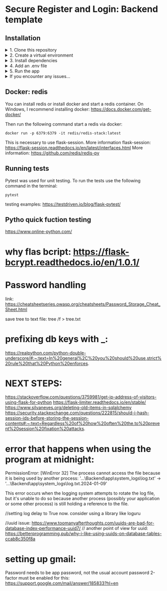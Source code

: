 # Secure Register and Login: Backend template


## Installation

<details>
   <summary>1. Clone this repository</summary>

> \
> More information on how to clone this repository available at https://docs.github.com/en/repositories/creating-and-managing-repositories/cloning-a-repository
> Use the main branch, which is intended for local development. 
> <br/><br/>

</details>

<details>
   <summary>2. Create a virtual environment</summary>

> \
>
> ```pwsh
> python -m venv env
> ```
>
> Then activate the environment with the following command:
>
> ```pwsh
> .\env\Scripts\activate
> ```
If you are using MacOS: you might want to replace "python" with "python3" when creating a virtual envinronment. 
If you are using windows: you may encounter an error that "running scripts is disabled on this system". In this case, you can run the following command before activating the environment:

```pwsh
Set-ExecutionPolicy Unrestricted -Scope Process
```
More information on how to set up a virtual envinronment on Windows and MacOS on [Python.org ](https://packaging.python.org/en/latest/guides/installing-using-pip-and-virtual-environments/#:~:text=To%20create%20a%20virtual%20environment,virtualenv%20in%20the%20below%20commands.&text=The%20second%20argument%20is%20the,project%20and%20call%20it%20env%20).

When you are done with this project, to deactivate the virtual environment, enter the following command:

```pwsh
deactivate
```


> <br/><br/>
</details>

<details>
   <summary>3. Install dependencies</summary>

> \
>
> ```pwsh
> pip install -r requirements.txt
> ```
>
> If you make changes to the project, you can always update the requirements with:
>
> ```pwsh
> pip freeze > requirements.txt
> ```
>
>Or:
> ```pwsh
> python -m pip freeze > requirements.txt
> ```
>
> <br/><br/>

</details>

<details>
   <summary>4. Add an .env file</summary>

> \
>
> Create a .env file inside the Back-End folder and add the following information:
> SECRET_KEY = "your_password"
> JWT_SECRET_KEY = "your_password"
> PEPPER = '["str1", "str2", "str3", "str4", "str5", "str6"]'
> 
> Replace "your_password" with a password of your choice.
> Replace "str1"... with random strings that are 1 to 4 characters long
>
> <br/><br/>

</details>

<details>
   <summary>5. Run the app</summary>

> \
>
> ```pwsh
> python manage.py run
> ```
>
> <br/><br/>

</details>

<details>
   <summary>If you encounter any issues...</summary>

> \
>
> from flask import Flask: where flask is underlined and the error is: "Import "flask" could not be resolved from source".
> This is an issue with the python interpreter that can be easily resolved.
> Check out this answer on [StackOverflow ](https://stackoverflow.com/questions/65694813/import-flask-could-not-be-resolved-from-source-pylance#:~:text=This%20happens%20when%20the%20Python,in%20the%20venv%2Fbin%20directory)
>
> <br/><br/>
>
> Cleaning __pycache__ files: 
> ```pwsh
> Get-ChildItem -Recurse -Filter "__pycache__" | Remove-Item -Recurse -Force
> ```
>

</details>

## Docker: redis
You can install redis or install docker and start a redis container.
On Windows, I recommend installing docker: https://docs.docker.com/get-docker/

Then run the following command start a redis via docker:

```pwsh
docker run -p 6379:6379 -it redis/redis-stack:latest

```
This is necessary to use flask-session.
More information flask-session: https://flask-session.readthedocs.io/en/latest/interfaces.html
More information: https://github.com/redis/redis-py





## Running tests
Pytest was used for unit testing.
To run the tests use the following command in the terminal:
```pwsh
pytest
```

testing examples: https://testdriven.io/blog/flask-pytest/

## Pytho quick fuction testing
https://www.online-python.com/

# why flas bcript: https://flask-bcrypt.readthedocs.io/en/1.0.1/

# Password handling
link: https://cheatsheetseries.owasp.org/cheatsheets/Password_Storage_Cheat_Sheet.html

save tree to text file: tree /f > tree.txt

# prefixing db keys with _:
https://realpython.com/python-double-underscore/#:~:text=In%20general%2C%20you%20should%20use,strict%20rule%20that%20Python%20enforces.

# NEXT STEPS:
https://stackoverflow.com/questions/3759981/get-ip-address-of-visitors-using-flask-for-python
https://flask-limiter.readthedocs.io/en/stable/
https://www.silvaneves.org/deleting-old-items-in-sqlalchemy
https://security.stackexchange.com/questions/222815/should-i-hash-session-ids-before-storing-the-session-contents#:~:text=Regardless%20of%20how%20often%20the,to%20prevent%20session%20fixation%20attacks.

# error that happens when using the program at midnight:
PermissionError: [WinError 32] The process cannot access the file because it is being used by another process: '...\\Backend\\app\\system_logs\\log.txt' -> '...\\Backend\\app\\system_logs\\log.txt.2024-01-09'

This error occurs when the logging system attempts to rotate the log file, but it's unable to do so because another process (possibly your application or some other process) is still holding a reference to the file.

//setting log delay to True now. consider using a library like loguru

//uuid issue: https://www.toomanyafterthoughts.com/uuids-are-bad-for-database-index-performance-uuid7/
// another point of view for uuid: https://betterprogramming.pub/why-i-like-using-uuids-on-database-tables-ccab8c350f8a

# setting up gmail:
Password needs to be app password, not the usual account password
2-factor must be enabled for this: https://support.google.com/mail/answer/185833?hl=en
